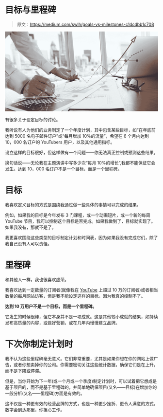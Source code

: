# 目标与里程碑

> 原文：<https://medium.com/swlh/goals-vs-milestones-c1dcdbb1c708>

![](img/0ddd5c5c0a2ddec6bfde99383992e854.png)

有很多关于设定目标的讨论。

我听说有人为他们的业务制定了一个年度计划，其中包含某些目标，如“在年底前达到 5000 名电子邮件订户”或“每月增加 10%的流量”，希望在 6 个月内达到 10，000 名订户的 YouTubers 用户，以及其他通用指标。

设立这样的目标很好，但这样做有一个问题——你无法真正控制或预测这些结果。

换句话说——无论我在主题演讲中写多少次“每月 10%的增长”,我都不能保证它会发生。达到 10，000 名订户不是一个目标，而是一个里程碑。

# 目标

我喜欢定义目标的方式是围绕我通过做一些具体的事情可以完成的结果。

例如，如果我的目标是今年发布 3 门课程，或一个动画短片，或一个新的每周 YouTube 节目，我可以控制这个目标是否完成。如果我做到了，目标就实现了。如果我没有，那就不是了。

我更喜欢围绕这些类型的目标制定计划和时间表，因为如果我没有完成它们，除了我自己没有人可以责怪。

# 里程碑

和其他人一样，我也很喜欢虚荣。

我喜欢达到一定数量的订阅者(就像我在 [YouTube](https://www.youtube.com/user/bloopanimation) 上超过 10 万的订阅者)或者相当数量的每月网站访客，但是我不能设定这样的目标。因为我真的控制不了。

**达到 10 万用户不是一个目标，而是一个里程碑。**

它发生的时候很棒，但它本身并不是一项成就。这是其他较小成就的结果，如持续发布高质量的内容，或做好营销，或在几年内慢慢建立品牌。

# 下次你制定计划时

我不认为这些里程碑毫无意义。它们非常重要，尤其是如果你想在你的网站上做广告，或者你想卖掉你的公司。你需要密切关注这些统计数据，确保它们是在上升，而不是下降或停滞。

但是，当你开始为下一年(或一个月或一个季度)制定计划时，可以试着把它想成是基于项目的，而不是基于里程碑的，并简单地确保项目(又名——目标)在增加你的一般分析(又名——里程碑)方面是有效的。

这不仅是一种更有效的经营品牌的方式，也是一种更少挫折、更令人满意的方式。数字会到达那里，你担心工作。